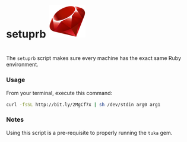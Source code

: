 # **setuprb** ![picture](img/ruby.png)
#
The `setuprb` script makes sure every machine has the exact same Ruby environment.

### Usage

From your terminal, execute this command:
```sh
curl -fsSL http://bit.ly/2MgCf7x | sh /dev/stdin arg0 arg1
```


### Notes

Using this script is a pre-requisite to properly running the `tuka` gem.
